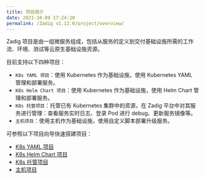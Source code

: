 ```yaml
---
title: 项目简介
date: 2021-10-09 17:24:20
permalink: /Zadig v1.12.0/project/overview/
---
```

Zadig 项目是由一组微服务组成，包括从服务的定义到交付基础设施所需的工作流、环境、测试等云原生基础设施资源。

目前支持以下四种项目：
- `K8s YAML 项目`：使用 Kubernetes 作为基础设施，使用 Kubernetes YAML 管理和部署服务。
- `K8s Helm Chart 项目`：使用 Kubernetes 作为基础设施，使用 Helm Chart 管理和部署服务。
- `K8s 托管项目`：托管已有 Kubernetes 集群中的资源，在 Zadig 平台中对其服务进行管理：查看服务实时日志、登录 Pod 进行 debug、更新服务镜像等。
- `主机项目`：使用主机作为基础设施，使用自定义脚本部署升级服务。

可参照以下项目向导快速搭建项目：
* [K8s YAML 项目](/cn/Zadig%20v1.12.0/project/k8s-yaml/)
* [K8s Helm Chart 项目](/cn/Zadig%20v1.12.0/project/helm-chart/)
* [K8s 托管项目](/cn/Zadig%20v1.12.0/project/host-k8s-resources/)
* [主机项目](/cn/Zadig%20v1.12.0/project/vm/)
